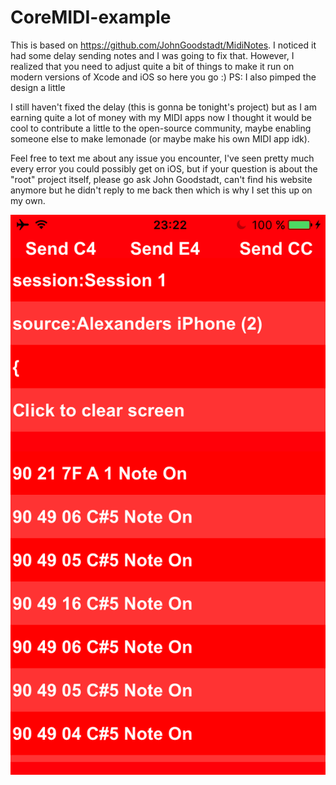# CoreMIDI-example
This is based on https://github.com/JohnGoodstadt/MidiNotes. I noticed it had some delay sending notes and I was going to fix that. However, I realized that you need to adjust quite a bit of things to make it run on modern versions of Xcode and iOS so here you go :) PS: I also pimped the design a little


I still haven't fixed the delay (this is gonna be tonight's project) but as I am earning quite a lot of money with my MIDI apps now I thought it would be cool to contribute a little to the open-source community, maybe enabling someone else to make lemonade (or maybe make his own MIDI app idk).

Feel free to text me about any issue you encounter, I've seen pretty much every error you could possibly get on iOS, but if your question is about the "root" project itself, please go ask John Goodstadt, can't find his website anymore but he didn't reply to me back then which is why I set this up on my own.

![screenshot](https://raw.githubusercontent.com/Reiszecke/CoreMIDI-example/master/coremidi-example-screenshot.png)
